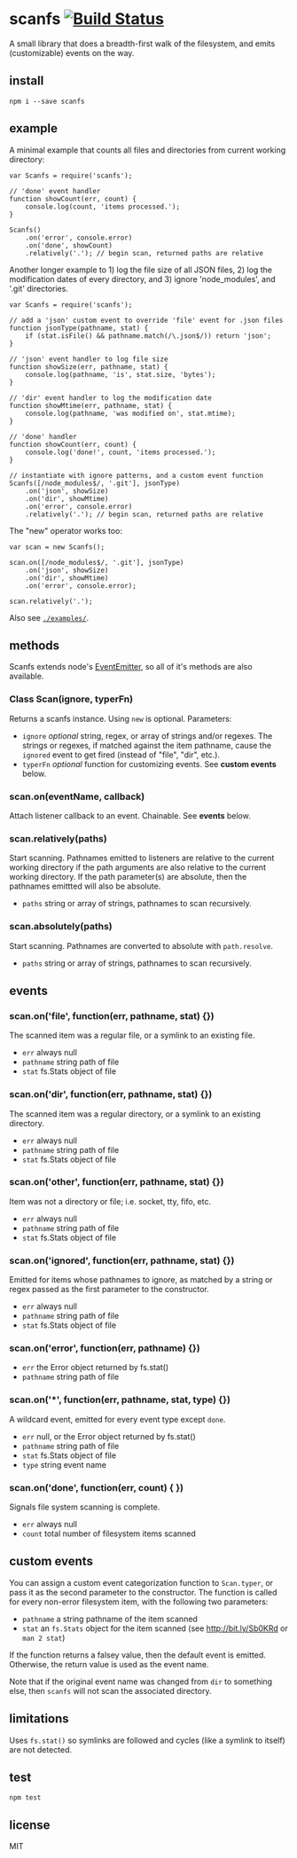 scanfs [![Build Status](https://travis-ci.org/isao/scanfs.png)](https://travis-ci.org/isao/scanfs)
======

A small library that does a breadth-first walk of the filesystem, and emits (customizable) events on the way.

install
-------

    npm i --save scanfs

example
-------

A minimal example that counts all files and directories from current working directory:

    var Scanfs = require('scanfs');

    // 'done' event handler
    function showCount(err, count) {
        console.log(count, 'items processed.');
    }

    Scanfs()
        .on('error', console.error)
        .on('done', showCount)
        .relatively('.'); // begin scan, returned paths are relative

Another longer example to 1) log the file size of all JSON files, 2) log the modification dates of every directory, and 3) ignore 'node_modules', and '.git' directories.

    var Scanfs = require('scanfs');

    // add a 'json' custom event to override 'file' event for .json files
    function jsonType(pathname, stat) {
        if (stat.isFile() && pathname.match(/\.json$/)) return 'json';
    }

    // 'json' event handler to log file size
    function showSize(err, pathname, stat) {
        console.log(pathname, 'is', stat.size, 'bytes');
    }

    // 'dir' event handler to log the modification date
    function showMtime(err, pathname, stat) {
        console.log(pathname, 'was modified on', stat.mtime);
    }

    // 'done' handler
    function showCount(err, count) {
        console.log('done!', count, 'items processed.');
    }

    // instantiate with ignore patterns, and a custom event function
    Scanfs([/node_modules$/, '.git'], jsonType)
        .on('json', showSize)
        .on('dir', showMtime)
        .on('error', console.error)
        .relatively('.'); // begin scan, returned paths are relative

The "new" operator works too:

    var scan = new Scanfs();

    scan.on([/node_modules$/, '.git'], jsonType)
        .on('json', showSize)
        .on('dir', showMtime)
        .on('error', console.error);

    scan.relatively('.');

Also see [`./examples/`](./examples/).

methods
-------

Scanfs extends node's [EventEmitter](http://nodejs.org/api/events.html#events_class_events_eventemitter), so all of it's methods are also available.

### Class Scan(ignore, typerFn)

Returns a scanfs instance. Using `new` is optional. Parameters:

* `ignore` _optional_ string, regex, or array of strings and/or regexes. The strings or regexes, if matched against the item pathname, cause the `ignored` event to get fired (instead of "file", "dir", etc.).
* `typerFn` _optional_ function for customizing events. See **custom events** below.

### scan.on(eventName, callback)

Attach listener callback to an event. Chainable. See **events** below.

### scan.relatively(paths)

Start scanning. Pathnames emitted to listeners are relative to the current working directory if the path arguments are also relative to the current working directory. If the path parameter(s) are absolute, then the pathnames emittted will also be absolute.

* `paths` string or array of strings, pathnames to scan recursively.

### scan.absolutely(paths)

Start scanning. Pathnames are converted to absolute with `path.resolve`.

* `paths` string or array of strings, pathnames to scan recursively.


events
------

### scan.on('file', function(err, pathname, stat) {})

The scanned item was a regular file, or a symlink to an existing file.

* `err` always null
* `pathname` string path of file
* `stat` fs.Stats object of file

### scan.on('dir', function(err, pathname, stat) {})

The scanned item was a regular directory, or a symlink to an existing directory.

* `err` always null
* `pathname` string path of file
* `stat` fs.Stats object of file

### scan.on('other', function(err, pathname, stat) {})

Item was not a directory or file; i.e. socket, tty, fifo, etc.

* `err` always null
* `pathname` string path of file
* `stat` fs.Stats object of file

### scan.on('ignored', function(err, pathname, stat) {})

Emitted for items whose pathnames to ignore, as matched by a string or regex passed as the first parameter to the constructor.

* `err` always null
* `pathname` string path of file
* `stat` fs.Stats object of file

### scan.on('error', function(err, pathname) {})

* `err` the Error object returned by fs.stat()
* `pathname` string path of file

### scan.on('*', function(err, pathname, stat, type) {})

A wildcard event, emitted for every event type except `done`.

* `err` null, or the Error object returned by fs.stat()
* `pathname` string path of file
* `stat` fs.Stats object of file
* `type` string event name

### scan.on('done', function(err, count) { })

Signals file system scanning is complete.

* `err` always null
* `count` total number of filesystem items scanned

custom events
-------------

You can assign a custom event categorization function to `Scan.typer`, or pass it as the second parameter to the constructor. The function is called for every non-error filesystem item, with the following two parameters:

* `pathname` a string pathname of the item scanned
* `stat` an `fs.Stats` object for the item scanned (see <http://bit.ly/Sb0KRd> or `man 2 stat`)

If the function returns a falsey value, then the default event is emitted. Otherwise, the return value is used as the event name.

Note that if the original event name was changed from `dir` to something else, then `scanfs` will not scan the associated directory.

limitations
-----------

Uses `fs.stat()` so symlinks are followed and cycles (like a symlink to itself) are not detected.

test
----

    npm test

license
-------
MIT
